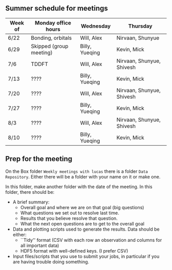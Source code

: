 ## Summer schedule for meetings

Week of | Monday office hours | Wednesday | Thursday 
--------|--------------------|-----------|---------
6/22    | Bonding, orbitals   | Will, Alex | Nirvaan, Shunyue|
6/29    | Skipped (group meeting)   | Billy, Yueqing | Kevin, Mick |
7/6     | TDDFT  | Will, Alex  | Nirvaan, Shunyue, Shivesh | 
7/13     | ????  | Billy, Yueqing  | Kevin, Mick | 
7/20     | ????  | Will, Alex  | Nirvaan, Shunyue, Shivesh | 
7/27     | ????  | Billy, Yueqing  | Kevin, Mick | 
8/3   | ????  | Will, Alex  | Nirvaan, Shunyue, Shivesh | 
8/10    | ????  | Billy, Yueqing  | Kevin, Mick | 

## Prep for the meeting

On the Box folder `Weekly meetings with lucas` there is a folder `Data Repository`. Either there will be a folder with your name on it or make one. 

In this folder, make another folder with the date of the meeting. In this folder, there should be: 
 * A brief summary: 
    - Overall goal and where we are on that goal (big questions)
    - What questions we set out to resolve last time. 
    - Results that you believe resolve that question. 
    - What the next open questions are to get to the overall goal
* Data and plotting scripts used to generate the results. Data should be either:
    - ``Tidy'' format (CSV with each row an observation and columns for all important data)
    - HDF5 format with well-defined keys. (I prefer CSV)
* Input files/scripts that you use to submit your jobs, in particular if you are having trouble doing something.
